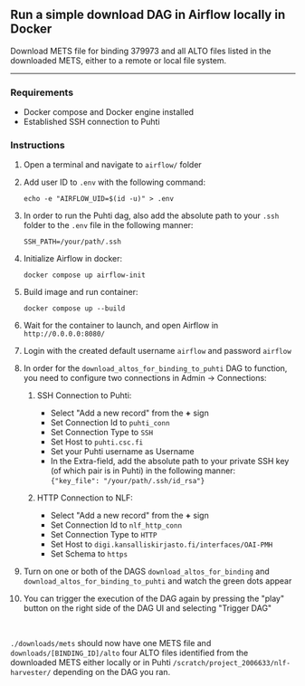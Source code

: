 ## Run a simple download DAG in Airflow locally in Docker

Download METS file for binding 379973 and all ALTO files listed in the downloaded METS, either to a remote or local file system.

---

### Requirements

- Docker compose and Docker engine installed
- Established SSH connection to Puhti

### Instructions

1. Open a terminal and navigate to `airflow/` folder

2. Add user ID to `.env` with the following command:

    ```echo -e "AIRFLOW_UID=$(id -u)" > .env```

3. In order to run the Puhti dag, also add the absolute path to your `.ssh` folder to the `.env` file in the following manner:

    ```SSH_PATH=/your/path/.ssh```

4. Initialize Airflow in docker:

    ```docker compose up airflow-init```

5. Build image and run container:

    ```docker compose up --build```

6. Wait for the container to launch, and open Airflow in `http://0.0.0.0:8080/`

7. Login with the created default username `airflow` and password `airflow`

8. In order for the `download_altos_for_binding_to_puhti` DAG to function, you need to configure two connections in Admin -> Connections:

    1. SSH Connection to Puhti:

        - Select "Add a new record" from the **+** sign
        - Set Connection Id to `puhti_conn`
        - Set Connection Type to `SSH`
        - Set Host to `puhti.csc.fi`
        - Set your Puhti username as Username
        - In the Extra-field, add the absolute path to your private SSH key (of which pair is in Puhti) in the following manner:   
            ```{"key_file": "/your/path/.ssh/id_rsa"}```

    2. HTTP Connection to NLF:
        
        - Select "Add a new record" from the **+** sign
        - Set Connection Id to `nlf_http_conn`
        - Set Connection Type to `HTTP`
        - Set Host to `digi.kansalliskirjasto.fi/interfaces/OAI-PMH`
        - Set Schema to `https`

8. Turn on one or both of the DAGS `download_altos_for_binding` and `download_altos_for_binding_to_puhti` and watch the green dots appear

9. You can trigger the execution of the DAG again by pressing the "play" button on the right side of the DAG UI and selecting "Trigger DAG"

&nbsp;

`./downloads/mets` should now have one METS file and `downloads/[BINDING_ID]/alto` four ALTO files identified from the downloaded METS either locally or in Puhti `/scratch/project_2006633/nlf-harvester/` depending on the DAG you ran.
